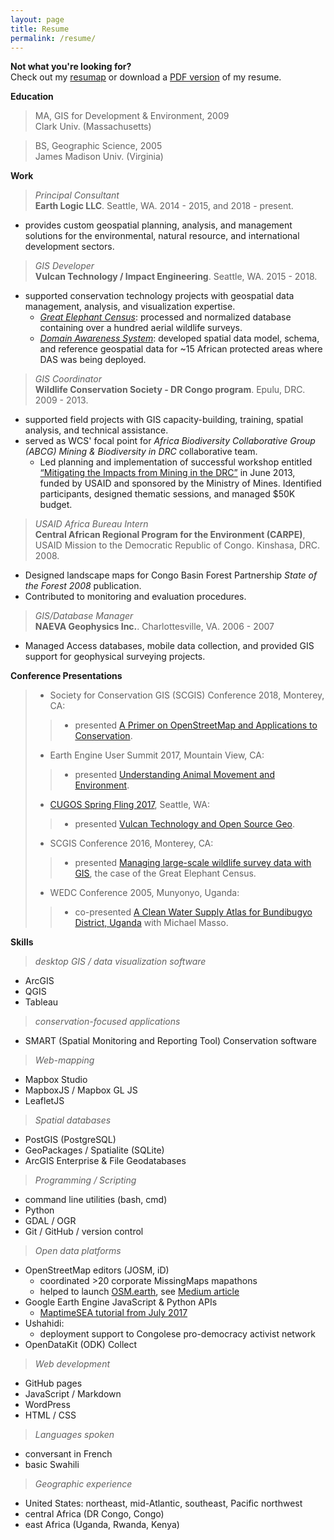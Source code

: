 ```yaml
---
layout: page
title: Resume
permalink: /resume/
---
```


**Not what you're looking for?** <br/>
Check out my [resumap](/maps/resumap.html)
or download a [PDF version](/assets/JoelMasselink_Resume_2018.pdf) of my resume.

**Education**
>MA, GIS for Development & Environment, 2009<br>
Clark Univ. (Massachusetts)

>BS, Geographic Science, 2005<br> James Madison Univ. (Virginia)<br>

**Work**
>*Principal Consultant*<br>
**Earth Logic LLC**. Seattle, WA. 2014 - 2015, and 2018 - present. <br>
- provides custom geospatial planning, analysis, and management solutions for the environmental, natural resource, and international development sectors.

>*GIS Developer* <br>
**Vulcan Technology / Impact Engineering**. Seattle, WA. 2015 - 2018. <br>
- supported conservation technology projects with geospatial data management, analysis, and visualization expertise.
  - [*Great Elephant Census*](http://www.greatelephantcensus.com): processed and normalized database containing over a hundred aerial wildlife surveys.
  - [*Domain Awareness System*](https://www.vulcan.com/news/articles/2017/domain-awareness-system): developed spatial data model, schema, and reference geospatial data for ~15 African protected areas where DAS was being deployed.

>*GIS Coordinator*<br>
**Wildlife Conservation Society - DR Congo program**. Epulu, DRC. 2009 - 2013.<br>
- supported field projects with GIS capacity-building, training, spatial analysis, and technical assistance.
- served as WCS' focal point for *Africa Biodiversity Collaborative Group (ABCG) Mining & Biodiversity in DRC* collaborative team.
  - Led planning and implementation of successful workshop entitled [“Mitigating the Impacts from Mining in the DRC”](http://pfbc-cbfp.org/news_en/items/ABCG-ENEN.html) in June 2013, funded by USAID and sponsored by the Ministry of Mines. Identified participants, designed thematic sessions, and managed $50K budget.

>*USAID Africa Bureau Intern*<br>
**Central African Regional Program for the Environment (CARPE)**, USAID Mission to the Democratic Republic of Congo. Kinshasa, DRC. 2008.
-	Designed landscape maps for Congo Basin Forest Partnership *State of the Forest 2008* publication.
-	Contributed to monitoring and evaluation procedures.


>*GIS/Database Manager*<br>
**NAEVA Geophysics Inc.**. Charlottesville, VA. 2006 - 2007
- Managed Access databases, mobile data collection, and provided GIS support for geophysical surveying projects.

**Conference Presentations**
>- Society for Conservation GIS (SCGIS) Conference 2018, Monterey, CA:
>>- presented [A Primer on OpenStreetMap and Applications to Conservation](https://docs.google.com/presentation/d/1zVOn-MY0yLkzi1AFVDWnqPjft8Fsf8NJmRQKGiEDTBs/edit?usp=sharing).
>- Earth Engine User Summit 2017, Mountain View, CA:
>>- presented [Understanding Animal Movement and Environment](https://docs.google.com/presentation/d/14UHLrFn7n6dfb2h123iTMtvfQv5uh2Y0bfFZWEM5s-s/edit?usp=sharing).
>- [CUGOS Spring Fling 2017](http://cugos.org/2017-spring-fling/), Seattle, WA:
>>- presented [Vulcan Technology and Open Source Geo](https://docs.google.com/presentation/d/1HMY_MwSUD6JIrUWDZkEBIrvUXz7oM6YSfhexk7ZhnZA/edit?usp=sharing).
>- SCGIS Conference 2016, Monterey, CA:
>>- presented [Managing large-scale wildlife survey data with GIS](http://www.conservationgis.org/scgis/2016/Scgis2016PROC.html#joel), the case of the Great Elephant Census.
>- WEDC Conference 2005, Munyonyo, Uganda:
>>- co-presented [A Clean Water Supply Atlas for Bundibugyo District, Uganda](http://wedc.lboro.ac.uk/resources/conference/31/Masso.pdf) with Michael Masso.

**Skills**
>*desktop GIS / data visualization software*
- ArcGIS
- QGIS
- Tableau

>*conservation-focused applications*
- SMART (Spatial Monitoring and Reporting Tool) Conservation software

>*Web-mapping*
- Mapbox Studio
- MapboxJS / Mapbox GL JS
- LeafletJS

>*Spatial databases*
- PostGIS (PostgreSQL)
- GeoPackages / Spatialite (SQLite)
- ArcGIS Enterprise & File Geodatabases

>*Programming / Scripting*
- command line utilities (bash, cmd)
- Python
- GDAL / OGR
- Git / GitHub / version control

>*Open data platforms*
- OpenStreetMap editors (JOSM, iD)
  - coordinated >20 corporate MissingMaps mapathons
  - helped to launch [OSM.earth](https://osm.earth), see [Medium article](https://blog.mapbox.com/a-mapathon-for-the-environment-with-osm-earth-8f0f2fd187d3)
- Google Earth Engine JavaScript & Python APIs
  - [MaptimeSEA tutorial from July 2017](http://maptimesea.github.io/2017/07/12/earthengine.html)
- Ushahidi:
  - deployment support to Congolese pro-democracy activist network
- OpenDataKit (ODK) Collect

>*Web development*
- GitHub pages
- JavaScript / Markdown
- WordPress
- HTML / CSS

>*Languages spoken*
- conversant in French
- basic Swahili

>*Geographic experience*
- United States: northeast, mid-Atlantic, southeast, Pacific northwest
- central Africa (DR Congo, Congo)
- east Africa (Uganda, Rwanda, Kenya)
